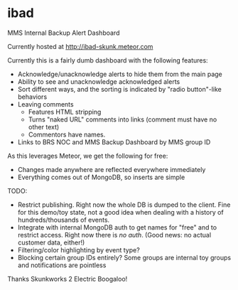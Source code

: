 ibad
====

MMS Internal Backup Alert Dashboard

Currently hosted at http://ibad-skunk.meteor.com

Currently this is a fairly dumb dashboard with the following features:
* Acknowledge/unacknowledge alerts to hide them from the main page
* Ability to see and unacknowledge acknowledged alerts
* Sort different ways, and the sorting is indicated by "radio button"-like behaviors
* Leaving comments
  * Features HTML stripping
  * Turns "naked URL" comments into links (comment must have no other text)
  * Commentors have names.
* Links to BRS NOC and MMS Backup Dashboard by MMS group ID

As this leverages Meteor, we get the following for free:
* Changes made anywhere are reflected everywhere immediately
* Everything comes out of MongoDB, so inserts are simple

TODO:
* Restrict publishing. Right now the whole DB is dumped to the client. Fine for this demo/toy state, not a good idea when dealing with a history of hundreds/thousands of events.
* Integrate with internal MongoDB auth to get names for "free" and to restrict access. Right now there is _no auth_. (Good news: no actual customer data, either!)
* Filtering/color highlighting by event type?
* Blocking certain group IDs entirely? Some groups are internal toy groups and notifications are pointless

Thanks Skunkworks 2 Electric Boogaloo!
